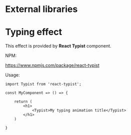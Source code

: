 # External libraries



# Typing effect

This effect is provided by **React Typist** component.

NPM: 

https://www.npmjs.com/package/react-typist

Usage:

```react
import Typist from 'react-typist';

const MyComponent => () => {
    
    return (
    	<h1>
        	<Typist>My typing animation title</Typist>
        </h1>
    )
    
}
```

